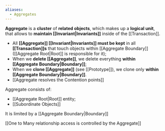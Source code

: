 ```yaml
---
aliases:
  - Aggregates
---
```

**Aggregate** is a **cluster** of **related objects**, which 
makes up a **logical unit**, that 
allows to **maintain [[Invariant|Invariants]]** inside of the [[Transaction]]. 

- All **[[Aggregate]] [[Invariant|Invariants]] must be kept** 
  in all **[[Transaction]]s** that touch objects within [[Aggregate Boundary]]
  ([[Aggregate Root|Root]] is responsible for it);
- When we **delete [[Aggregate]]**, 
  we delete everything **within [[Aggregate Boundary|Boundary]]**;
- When we **clone [[Aggregate]]** (see [[Prototype]]), 
  we clone only **within [[Aggregate Boundary|Boundary]]**.
- [[Aggregate resolves the Contention points]]

Aggregate consists of:
- [[Aggregate Root|Root]] entity;
- [[Subordinate Objects]]

It is limited by a [[Aggregate Boundary|Boundary]]

[[One to Many relationship access is controlled by the Aggregate]]
